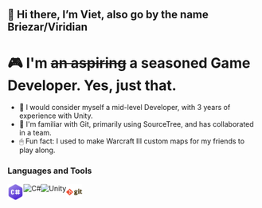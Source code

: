 ## 👋 Hi there, I’m Viet, also go by the name Briezar/Viridian

# 🎮 I'm ~~an aspiring~~ a seasoned Game Developer. Yes, just that.

- 🌱 I would consider myself a mid-level Developer, with 3 years of experience with Unity.
- 🐢 I'm familiar with Git, primarily using SourceTree, and has collaborated in a team.
- 🖱 Fun fact: I used to make Warcraft III custom maps for my friends to play along.

### Languages and Tools
<img align="left" alt="C#" height="32" src="https://raw.githubusercontent.com/github/explore/80688e429a7d4ef2fca1e82350fe8e3517d3494d/topics/csharp/csharp.png" />
<img align="left" alt="C#" height="32" src="https://cdn.simpleicons.org/typescript.svg" />
<img align="left" alt="Unity" height="32" src="https://upload.wikimedia.org/wikipedia/commons/thumb/c/c4/Unity_2021.svg/1920px-Unity_2021.svg.png" />
<img align="left" alt="Git" height="32" src="https://raw.githubusercontent.com/github/explore/80688e429a7d4ef2fca1e82350fe8e3517d3494d/topics/git/git.png" />
